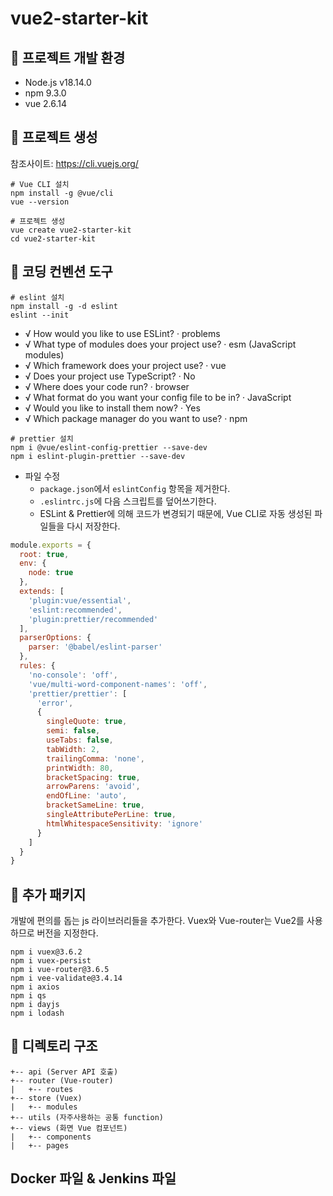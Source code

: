 # vue2-starter-kit

## 🍕 프로젝트 개발 환경

- Node.js v18.14.0
- npm 9.3.0
- vue 2.6.14

## 🍔 프로젝트 생성
참조사이트: https://cli.vuejs.org/
```shell
# Vue CLI 설치 
npm install -g @vue/cli
vue --version

# 프로젝트 생성
vue create vue2-starter-kit
cd vue2-starter-kit
```

## 🍟 코딩 컨벤션 도구
```shell
# eslint 설치
npm install -g -d eslint
eslint --init
```
- √ How would you like to use ESLint? · problems
- √ What type of modules does your project use? · esm (JavaScript modules)
- √ Which framework does your project use? · vue
- √ Does your project use TypeScript? · No
- √ Where does your code run? · browser
- √ What format do you want your config file to be in? · JavaScript
- √ Would you like to install them now? · Yes
- √ Which package manager do you want to use? · npm

```shell
# prettier 설치
npm i @vue/eslint-config-prettier --save-dev
npm i eslint-plugin-prettier --save-dev
```
- 파일 수정
    - `package.json`에서 `eslintConfig` 항목을 제거한다.
    - `.eslintrc.js`에 다음 스크립트를 덮어쓰기한다.
    - ESLint & Prettier에 의해 코드가 변경되기 때문에, Vue CLI로 자동 생성된 파일들을 다시 저장한다.
```javascript
module.exports = {
  root: true,
  env: {
    node: true
  },
  extends: [
    'plugin:vue/essential',
    'eslint:recommended',
    'plugin:prettier/recommended'
  ],
  parserOptions: {
    parser: '@babel/eslint-parser'
  },
  rules: {
    'no-console': 'off',
    'vue/multi-word-component-names': 'off',
    'prettier/prettier': [
      'error',
      {
        singleQuote: true,
        semi: false,
        useTabs: false,
        tabWidth: 2,
        trailingComma: 'none',
        printWidth: 80,
        bracketSpacing: true,
        arrowParens: 'avoid',
        endOfLine: 'auto',
        bracketSameLine: true,
        singleAttributePerLine: true,
        htmlWhitespaceSensitivity: 'ignore'
      }
    ]
  }
}
```

## 🌭 추가 패키지
개발에 편의를 돕는 js 라이브러리들을 추가한다. Vuex와 Vue-router는 Vue2를 사용하므로 버전을 지정한다.
```shell
npm i vuex@3.6.2
npm i vuex-persist
npm i vue-router@3.6.5
npm i vee-validate@3.4.14
npm i axios
npm i qs
npm i dayjs
npm i lodash
```

## 🍿 디렉토리 구조

```
+-- api (Server API 호출)
+-- router (Vue-router)
|   +-- routes
+-- store (Vuex)
|   +-- modules
+-- utils (자주사용하는 공통 function)
+-- views (화면 Vue 컴포넌트)
|   +-- components
|   +-- pages
```

## Docker 파일 & Jenkins 파일